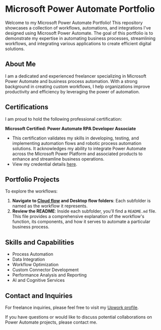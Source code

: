 # Microsoft Power Automate Portfolio

Welcome to my Microsoft Power Automate Portfolio! This repository showcases a collection of workflows, automations, and integrations I've designed using Microsoft Power Automate. The goal of this portfolio is to demonstrate my expertise in automating business processes, streamlining workflows, and integrating various applications to create efficient digital solutions.

## About Me

I am a dedicated and experienced freelancer specializing in Microsoft Power Automate and business process automation. With a strong background in creating custom workflows, I help organizations improve productivity and efficiency by leveraging the power of automation.

## Certifications

I am proud to hold the following professional certification:

**Microsoft Certified: Power Automate RPA Developer Associate**
  - This certification validates my skills in developing, testing, and implementing automation flows and robotic process automation solutions. It acknowledges my ability to integrate Power Automate across the Microsoft Power Platform and associated products to enhance and streamline business operations.
  - View my credential details [here](https://learn.microsoft.com/en-us/users/85165808/credentials/b24ef6587eec57c7).


## Portfolio Projects

To explore the workflows:

1. **Navigate to [Cloud flow](https://github.com/zhisonghuo/Microsoft-Power-Automate/tree/main/Cloud%20flow) and Desktop flow folders**: Each subfolder is named as the workflow it represents.
2. **Review the README**: Inside each subfolder, you'll find a `README.md` file. This file provides a comprehensive explanation of the workflow's function, its components, and how it serves to automate a particular business process.


## Skills and Capabilities

- Process Automation
- Data Integration
- Workflow Optimization
- Custom Connector Development
- Performance Analysis and Reporting
- AI and Cognitive Services

## Contact and Inquiries

For freelance inquiries, please feel free to visit my [Upwork profile](https://www.upwork.com/freelancers/~01f87b63bb7045bb0c).

If you have questions or would like to discuss potential collaborations on Power Automate projects, please contact me.

